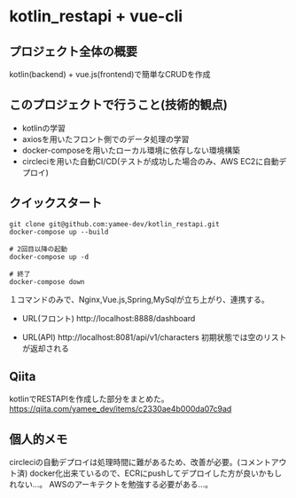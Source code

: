 # kotlin_restapi + vue-cli
## プロジェクト全体の概要
kotlin(backend) + vue.js(frontend)で簡単なCRUDを作成

## このプロジェクトで行うこと(技術的観点)
 - kotlinの学習
 - axiosを用いたフロント側でのデータ処理の学習
 - docker-composeを用いたローカル環境に依存しない環境構築
 - circleciを用いた自動CI/CD(テストが成功した場合のみ、AWS EC2に自動デプロイ)
 
## クイックスタート
```
git clone git@github.com:yamee-dev/kotlin_restapi.git
docker-compose up --build

# 2回目以降の起動
docker-compose up -d

# 終了
docker-compose down
```
１コマンドのみで、Nginx,Vue.js,Spring,MySqlが立ち上がり、連携する。

 - URL(フロント)
http://localhost:8888/dashboard

 - URL(API)
http://localhost:8081/api/v1/characters
初期状態では空のリストが返却される


## Qiita
kotlinでRESTAPIを作成した部分をまとめた。
https://qiita.com/yamee_dev/items/c2330ae4b000da07c9ad

## 個人的メモ
circleciの自動デプロイは処理時間に難があるため、改善が必要。(コメントアウト済)
docker化出来ているので、ECRにpushしてデプロイした方が良いかもしれない...。
AWSのアーキテクトを勉強する必要がある...。


